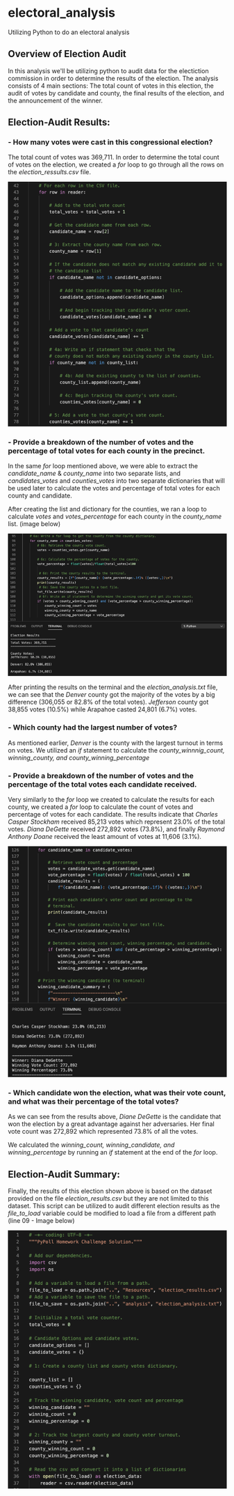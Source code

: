 # electoral_analysis
Utilizing Python to do an electoral analysis 

## Overview of Election Audit
In this analysis we'll be utilizing python to audit data for the electiction commission in order to determine the results of the election.  The analysis consists of 4 main sections: The total count of votes in this election, the audit of votes by candidate and county, the final results of the election, and the announcement of the winner.

## Election-Audit Results: 
  
### - How many votes were cast in this congressional election?
The total count of votes was 369,711. In order to determine the total count of votes on the election, we created a *for* loop to go through all the rows on the *election_ressults.csv* file. 

![image](https://github.com/ejyongc/election_analysis/blob/main/Resources/List%20and%20dictionary%20loop.png)
  
### - Provide a breakdown of the number of votes and the percentage of total votes for each county in the precinct.
In the same *for* loop mentioned above, we were able to extract the *candidate_name* & *county_name* into two separate lists, and *candidates_votes* and *counties_votes* into two separate dictionaries that will be used later to calculate the votes and percentage of total votes for each county and candidate.
  
After creating the list and dictionary for the counties, we ran a loop to calculate *votes* and *votes_percentage* for each county in the *county_name* list. (image below)

![image](https://github.com/ejyongc/election_analysis/blob/main/Resources/Loop%20for%20counties.png)
  
After printing the results on the terminal and the *election_analysis.txt* file, we can see that the *Denver* county got the majority of the votes by a big difference (306,055 or 82.8% of the total votes). *Jefferson* county got 38,855 votes (10.5%) while Arapahoe casted 24,801 (6.7%) votes. 
  
### - Which county had the largest number of votes?
As mentioned earlier, *Denver* is the county with the largest turnout in terms on votes. We utilized an *if* statement to calculate the *county_winnnig_count, winning_county, and county_winning_percentage*
  
### - Provide a breakdown of the number of votes and the percentage of the total votes each candidate received.
Very similarly to the *for* loop we created to calculate the results for each county, we created a *for* loop to calculate the count of votes and percentage of votes for each candidate.
The results indicate that *Charles Casper Stockham* received 85,213 votes which represent 23.0% of the total votes.  *Diana DeGette* received 272,892 votes (73.8%), and finally *Raymond Anthony Doane* received the least amount of votes at 11,606 (3.1%). 
  
![image](https://github.com/ejyongc/election_analysis/blob/main/Resources/loop%20for%20candidates.png)
  
### - Which candidate won the election, what was their vote count, and what was their percentage of the total votes?
As we can see from the results above, *Diane DeGette* is the candidate that won the election by a great advantage against her adversaries. Her final vote count was 272,892 which represented 73.8% of all the votes. 
  
We calculated the *winning_count, winning_candidate, and winning_percentage* by running an *if* statement at the end of the *for* loop. 
  
## Election-Audit Summary: 
Finally, the results of this election shown above is based on the dataset provided on the file *election_results.csv* but they are not limited to this dataset. This script can be utilized to audit different election results as the *file_to_load* variable could be modified to load a file from a different path (line 09 - Image below)

![image](https://github.com/ejyongc/election_analysis/blob/main/Resources/file%20to%20open.png)

